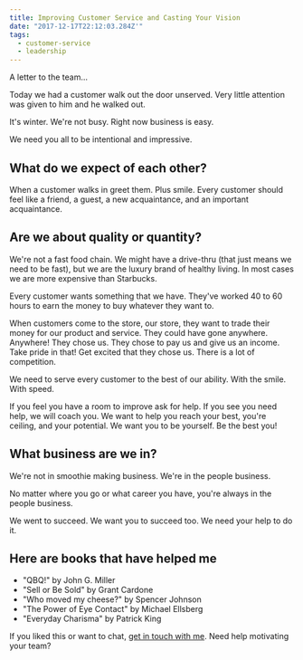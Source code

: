 ```yaml
---
title: Improving Customer Service and Casting Your Vision
date: "2017-12-17T22:12:03.284Z'"
tags:
  - customer-service
  - leadership
---
```


A letter to the team...

Today we had a customer walk out the door unserved. Very little attention was given to him and he walked out.

It's winter. We're not busy. Right now business is easy.

We need you all to be intentional and impressive.

## What do we expect of each other?

When a customer walks in greet them. Plus smile. Every customer should feel like a friend, a guest, a new acquaintance, and an important acquaintance.

## Are we about quality or quantity?

We're not a fast food chain. We might have a drive-thru (that just means we need to be fast), but we are the luxury brand of healthy living. In most cases we are more expensive than Starbucks.

Every customer wants something that we have. They've worked 40 to 60 hours to earn the money to buy whatever they want to.

When customers come to the store, our store, they want to trade their money for our product and service. They could have gone anywhere. Anywhere! They chose us. They chose to pay us and give us an income. Take pride in that! Get excited that they chose us. There is a lot of competition.

We need to serve every customer to the best of our ability. With the smile. With speed.

If you feel you have a room to improve ask for help. If you see you need help, we will coach you. We want to help you reach your best, you're ceiling, and your potential. We want you to be yourself. Be the best you!

## What business are we in?

We're not in smoothie making business. We're in the people business.

No matter where you go or what career you have, you're always in the people business.

We went to succeed. We want you to succeed too. We need your help to do it.

## Here are books that have helped me

- "QBQ!" by John G. Miller
- "Sell or Be Sold" by Grant Cardone
- "Who moved my cheese?" by Spencer Johnson
- "The Power of Eye Contact" by Michael Ellsberg
- "Everyday Charisma" by Patrick King

If you liked this or want to chat, [get in touch with me](https://twitter.com/Chance_Smith).
Need help motivating your team?
